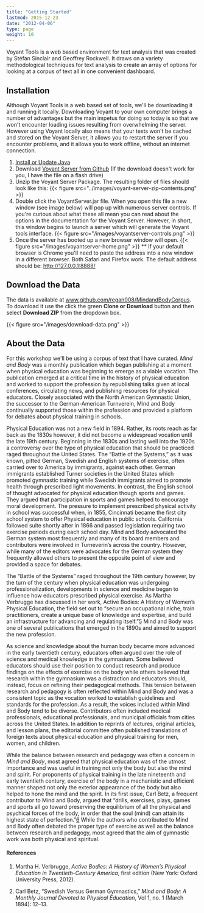 ```yaml
---
title: "Getting Started"
lastmod: 2015-12-23
date: "2012-04-06"
type: page
weight: 10
---
```



Voyant Tools is a web based environment for text analysis that was created by Stéfan Sinclair and Geoffrey Rockwell. It draws on a variety methodological techniques for text analysis to create an array of options for looking at a corpus of text all in one convenient dashboard.

## Installation
Although Voyant Tools is a web based set of tools, we'll be downloading it and running it locally. Downloading Voyant to your own computer brings a number of advantages but the main impetus for doing so today is so that we won't encounter loading issues resulting from overwhelming the server. However using Voyant locally also means that your texts won't be cached and stored on the Voyant Server, it allows you to restart the server if you encounter problems, and it allows you to work offline, without an internet connection.

 1. [Install or Update Java](https://www.java.com/en/)
 2. Download [Voyant Server from Github](https://github.com/sgsinclair/VoyantServer/releases/tag/2.2.0-M2) (If the download doesn't work for you, I have the file on a flash drive)
 3. Unzip the Voyant Server Package. The resulting folder of files should look like this:
 {{< figure src="../images/voyant-server-zip-contents.png" >}}
 4. Double click the VoyantServer.jar file. When you open this file a new window (see image below) will pop up with numerous server controls. If you're curious about what these all mean you can read about the options in the documentation for the Voyant Server. However, in short, this window begins to launch a server which will generate the Voyant tools interface.
 {{< figure src="/images/voyantserver-controls.png" >}}
 5. Once the server has booted up a new browser window will open.
 {{< figure src="/images/voyantserver-home.png" >}}
 ** If your default browser is Chrome you'll need to paste the address into a new window in a different browser. Both Safari and Firefox work. The default address should be: http://127.0.0.1:8888/


## Download the Data
The data is available at www.github.com/regan008/MindandBodyCorpus. To download it use the click the green **Clone or Download** button and then select **Download ZIP** from the dropdown box.

 {{< figure src="/images/download-data.png" >}}

## About the Data
For this workshop we'll be using a corpus of text that I have curated. _Mind and Body_ was a monthly publication which began publishing at a moment when physical education was beginning to emerge as a viable vocation. The publication emerged at a critical time in the history of physical education and worked to support the profession by republishing talks given at local conferences, circulating news, and publishing resources for physical educators. Closely associated with the North American Gymnastic Union, the successor to the German-American Turnverein, Mind and Body continually supported those within the profession and provided a platform for debates about physical training in schools.

Physical Education was not a new field in 1894. Rather, its roots reach as far back as the 1830s however, it did not become a widespread vocation until the late 19th century. Beginning in the 1830s and lasting well into the 1920s a controversy over the type of physical education that should be practiced raged throughout the United States. The “Battle of the Systems,” as it was known, pitted German, Swedish and English systems of exercise, often carried over to America by immigrants, against each other. German immigrants established Turner societies in the United States which promoted gymnastic training while Swedish immigrants aimed to promote health through prescribed light movements. In contrast, the English school of thought advocated for physical education though sports and games. They argued that participation in sports and games helped to encourage moral development. The pressure to implement prescribed physical activity in school was successful when, in 1855, Cincinnati became the first city school system to offer Physical education in public schools. California followed suite shortly after in 1866 and passed legislation requiring two exercise periods during each school day. Mind and Body advocated the German system most frequently and many of its board members and contributors were involved in Turneverin’s across the country. However, while many of the editors were advocates for the German system they frequently allowed others to present the opposite point of view and provided a space for debates.

The “Battle of the Systems” raged throughout the 19th century however, by the turn of the century when physical education was undergoing professionalization, developments in science and medicine began to influence how educators prescribed physical exercise. As Martha Verbrugge has discussed in her work, Active Bodies: A History of Women’s Physical Education, the field set out to “secure an occupational niche, train practitioners, create a unique base of knowledge and expertise, and build an infrastructure for advancing and regulating itself.”[5](#)  Mind and Body was one of several publications that emerged in the 1890s and aimed to support the new profession.

As science and knowledge about the human body became more advanced in the early twentieth century, educators often argued over the role of science and medical knowledge in the gymnasium. Some believed educators should use their position to conduct research and produce findings on the effects of exercise on the body while others believed that research within the gymnasium was a distraction and educators should, instead, focus on refining their pedagogical methods. This tension between research and pedagogy is often reflected within Mind and Body and was a consistent topic as the vocation worked to establish guidelines and standards for the profession. As a result, the voices included within Mind and Body tend to be diverse. Contributors often included medical professionals, educational professionals, and municipal officials from cities across the United States. In addition to reprints of lectures, original articles, and lesson plans, the editorial committee often published translations of foreign texts about physical education and physical training for men, women, and children.

While the balance between research and pedagogy was often a concern in _Mind and Body_, most agreed that physical education was of the utmost importance and was useful in training not only the body but also the mind and spirit. For proponents of physical training in the late nineteenth and early twentieth century, exercise of the body in a mechanistic and efficient manner shaped not only the exterior appearance of the body but also helped to hone the mind and the spirit. In its first issue, Carl Betz, a frequent contributor to Mind and Body, argued that “drills, exercises, plays, games and sports all go toward preserving the equilibrium of all the physical and psychical forces of the body, in order that the soul (mind) can attain its highest state of perfection.”[6](#) While the authors who contributed to Mind and Body often debated the proper type of exercise as well as the balance between research and pedagogy, most agreed that the aim of gymnastic work was both physical and spiritual.

#### References
1. Martha H. Verbrugge, _Active Bodies: A History of Women’s Physical Education in Twentieth-Century America_, first edition (New York: Oxford University Press, 2012).

2. Carl Betz, “Swedish Versus German Gymnastics,” _Mind and Body: A Monthly Journal Devoted to Physical Education_, Vol 1, no. 1 (March 1894): 12–13.
